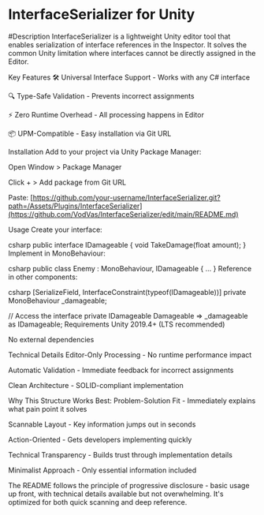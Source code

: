# InterfaceSerializer for Unity

#Description
InterfaceSerializer is a lightweight Unity editor tool that enables serialization of interface references in the Inspector. It solves the common Unity limitation where interfaces cannot be directly assigned in the Editor.

Key Features
🛠️ Universal Interface Support - Works with any C# interface

🔍 Type-Safe Validation - Prevents incorrect assignments

⚡ Zero Runtime Overhead - All processing happens in Editor

📦 UPM-Compatible - Easy installation via Git URL

Installation
Add to your project via Unity Package Manager:

Open Window > Package Manager

Click + > Add package from Git URL

Paste:
[https://github.com/your-username/InterfaceSerializer.git?path=/Assets/Plugins/InterfaceSerializer](https://github.com/VodVas/InterfaceSerializer/edit/main/README.md)

Usage
Create your interface:

csharp
public interface IDamageable { void TakeDamage(float amount); }
Implement in MonoBehaviour:

csharp
public class Enemy : MonoBehaviour, IDamageable { ... }
Reference in other components:

csharp
[SerializeField, InterfaceConstraint(typeof(IDamageable))] 
private MonoBehaviour _damageable;

// Access the interface
private IDamageable Damageable => _damageable as IDamageable;
Requirements
Unity 2019.4+ (LTS recommended)

No external dependencies

Technical Details
Editor-Only Processing - No runtime performance impact

Automatic Validation - Immediate feedback for incorrect assignments

Clean Architecture - SOLID-compliant implementation

Why This Structure Works Best:
Problem-Solution Fit - Immediately explains what pain point it solves

Scannable Layout - Key information jumps out in seconds

Action-Oriented - Gets developers implementing quickly

Technical Transparency - Builds trust through implementation details

Minimalist Approach - Only essential information included

The README follows the principle of progressive disclosure - basic usage up front, with technical details available but not overwhelming. It's optimized for both quick scanning and deep reference.
